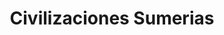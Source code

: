 ﻿---
title: "Civilizaciones Sumerias"
permalink: periodes_206.html
layout: periode
dataInici: -3000
dataFi: -1700
sidebar: periodes
pares:
  - 34:
    title: "Edad de Bronce"
    dataInici: "(-3000)"
    dataFi: "(-1200)"

fills:
  - 36:
    title: "Sargon el Grande"
    dataInici: "(-2334)"
    dataFi: "(-2284)"

jocsPrincipals:
  - title: "Tigris & Euphrates"
    bggId: 42

jocsEscenaris:
  - title: "Sumeria"
    bggId: 39832
    dataInici: 
    dataFi: 

jocsEpoca:
jocsEpocaEscenaris:
---

